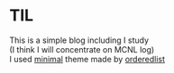 # TIL  
This is a simple blog including I study  
(I think I will concentrate on MCNL log)  
I used [minimal](https://github.com/pages-themes/minimal) theme made by [orderedlist](https://github.com/orderedlist)  
